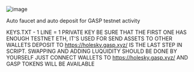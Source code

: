 ![image](https://github.com/gusareezy/gasp-automation/assets/47040347/a2ddebf8-31bd-42e7-a214-eac449030325)

Auto faucet and auto deposit for GASP testnet activity

KEYS.TXT - 1 LINE = 1 PRIVATE KEY
BE SURE THAT THE FIRST ONE HAS ENOUGH TESTNET ETH, IT'S USED FOR SEND ASSETS TO OTHER WALLETS
DEPOSIT TO https://holesky.gasp.xyz/ IS THE LAST STEP IN SCRIPT. SWAPPING AND ADDING LUQUIDITY SHOULD BE DONE BY YOURSELF
JUST CONNECT WALLETS TO https://holesky.gasp.xyz/ AND GASP TOKENS WILL BE AVAILABLE
